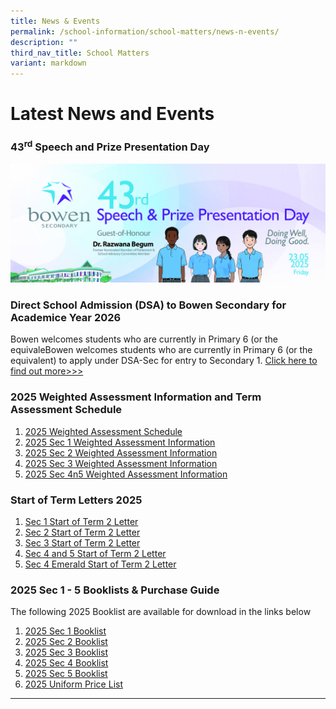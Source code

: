 ```yaml
---
title: News & Events
permalink: /school-information/school-matters/news-n-events/
description: ""
third_nav_title: School Matters
variant: markdown
---
```

# Latest News and Events

### 43<sup>rd</sup> Speech and Prize Presentation Day
![](/images/School%20Events/2025/2025_Speech_Day_web_copy.jpg)


### Direct School Admission (DSA) to Bowen Secondary for Academice Year 2026
Bowen welcomes students who are currently in Primary 6 (or the equivaleBowen welcomes students who are currently in Primary 6 (or the equivalent) to apply under DSA-Sec for entry to Secondary 1. 
[Click here to find out more&gt;&gt;&gt;](/signature-programmes/direct-school-admission-1/)


### 2025 Weighted Assessment Information and Term Assessment Schedule
1. [2025 Weighted Assessment Schedule](https://docs.google.com/spreadsheets/d/19w6XG7KLSTYdJJSbMLgRO7GQgUDp06Etb4qwn_r2cF0/edit?gid=318370374#gid=318370374)
2. [2025 Sec 1 Weighted Assessment Information](/files/Level%20Matters/S1/2025__Letter_to_parents_WA_Sec_1.pdf)
3. [2025 Sec 2 Weighted Assessment Information](/files/Level%20Matters/S2/2025__Letter_to_parents_WA_Sec_2.pdf)
4. [2025 Sec 3 Weighted Assessment Information](/files/Level%20Matters/S3/2025__Letter_to_parents_WA_Sec_3.pdf)
5. [2025 Sec 4n5 Weighted Assessment Information](/files/Level%20Matters/S4n5/2025__Letter_to_parents_WA_Sec_4n5.pdf)



### Start of Term Letters 2025

1. [Sec 1 Start of Term 2 Letter](/files/Level%20Matters/S1/2025_Sec_1_Start_of_Term_2_Letter_Final.pdf)
2. [Sec 2 Start of Term 2 Letter](/files/Level%20Matters/S2/2025_Sec_2_Start_of_Term_2_Letter_final.pdf)
3. [Sec 3 Start of Term 2 Letter](/files/Level%20Matters/S3/2025_Sec_3_Start_of_Term_2_Letter.pdf)
4. [Sec 4 and 5 Start of Term 2 Letter](/files/Level%20Matters/S4n5/2025_Sec_45_Start_of_Term_2_Letter.pdf)
5. [Sec 4 Emerald Start of Term 2 Letter](/files/Level%20Matters/S4n5/2025_Sec_4_Emerald_Start_of_Term_2_Letter.pdf)


### 2025 Sec 1 - 5 Booklists &amp; Purchase Guide

The following 2025 Booklist are available for download in the links below
1. [2025 Sec 1 Booklist](/files/Book%20Lists/2025/S1_Booklist_2025.pdf)
2. [2025 Sec 2 Booklist](/files/Book%20Lists/2025/S2_Booklist_2025.pdf)
3. [2025 Sec 3 Booklist](/files/Book%20Lists/2025/S3_Booklist_2025.pdf)
4. [2025 Sec 4 Booklist](/files/Book%20Lists/2025/S4_Booklist_2025.pdf)
5. [2025 Sec 5 Booklist](/files/Book%20Lists/2025/S5_Booklist_2025.pdf)
6. [2025 Uniform Price List](/files/Book%20Lists/2025/Bowen_Sec_Uniform_Price_List.pdf)



<hr>